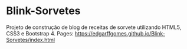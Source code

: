 # Blink-Sorvetes
Projeto de construção de blog de receitas de sorvete utilizando HTML5, CSS3 e Bootstrap 4.
Pages: https://edgarffgomes.github.io/Blink-Sorvetes/index.html
